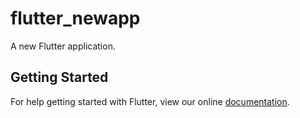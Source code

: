 # flutter_newapp

A new Flutter application.

## Getting Started

For help getting started with Flutter, view our online
[documentation](https://flutter.io/).
